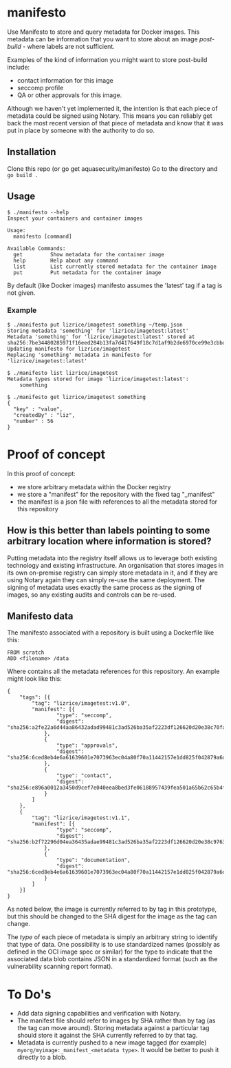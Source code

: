 # manifesto
Use Manifesto to store and query metadata for Docker images. This metadata can be information that you want to store about an image *post-build* - where labels are not sufficient. 

Examples of the kind of information you might want to store post-build include: 

* contact information for this image
* seccomp profile
* QA or other approvals for this image. 

Although we haven't yet implemented it, the intention is that each piece of metadata could be signed using Notary. This means you can reliably get back the most recent version of that piece of metadata and know that it was put in place by someone with the authority to do so. 

## Installation

Clone this repo (or go get aquasecurity/manifesto)
Go to the directory and `go build .`

## Usage

```
$ ./manifesto --help
Inspect your containers and container images

Usage:
  manifesto [command]

Available Commands:
  get         Show metadata for the container image
  help        Help about any command
  list        List currently stored metadata for the container image
  put         Put metadata for the container image
```

By default (like Docker images) manifesto assumes the 'latest' tag if a tag is not given. 

### Example

```
$ ./manifesto put lizrice/imagetest something ~/temp.json
Storing metadata 'something' for 'lizrice/imagetest:latest'
Metadata 'something' for 'lizrice/imagetest:latest' stored at sha256:7be34480285971f16eed284b13fa7d417649f18c7d1af9b2de6970ce99e3cbbd
Updating manifesto for lizrice/imagetest
Replacing 'something' metadata in manifesto for 'lizrice/imagetest:latest'

$ ./manifesto list lizrice/imagetest
Metadata types stored for image 'lizrice/imagetest:latest':
    something

$ ./manifesto get lizrice/imagetest something
{
  "key" : "value",
  "createdBy" : "liz",
  "number" : 56
}
```

# Proof of concept 

In this proof of concept:  

* we store arbitrary metadata within the Docker registry 
* we store a "manifest" for the repository with the fixed tag "_manifest"
* the manifest is a json file with references to all the metadata stored for this repository

## How is this better than labels pointing to some arbitrary location where information is stored? 

Putting metadata into the registry itself allows us to leverage both existing technology and existing infrastructure. An organisation that stores images in its own on-premise registry can simply store metadata in it, and if they are using Notary again they can simply re-use the same deployment. The signing of metadata uses exactly the same process as the signing of images, so any existing audits and controls can be re-used. 

## Manifesto data

The manifesto associated with a repository is built using a Dockerfile like this: 

```
FROM scratch
ADD <filename> /data
```

Where <filename> contains all the metadata references for this repository. An example might look like this:

```
{
	"tags": [{
		"tag": "lizrice/imagetest:v1.0",
		"manifest": [{
				"type": "seccomp",
				"digest": "sha256:a2fe22a6d44aa86432adad99481c3ad526ba35af2223df126620d20e38c70fac"
			},
			{
				"type": "approvals",
				"digest": "sha256:6ced8eb4e6a61639601e7073963ec04a80f70a11442157e1dd825f042879a6da"
			},
			{
				"type": "contact",
				"digest": "sha256:e896a0012a3450d9cef7e040eea8bed3fe06188957439fea501a65b62c65b4f1"
			}
		]
	}, 
    {
		"tag": "lizrice/imagetest:v1.1",
		"manifest": [{
				"type": "seccomp",
				"digest": "sha256:b2f72296d04ea36435adae99481c3ad526ba35af2223df126620d20e38c9763c"
			},
			{
				"type": "documentation",
				"digest": "sha256:6ced8eb4e6a61639601e7073963ec04a80f70a11442157e1dd825f042879a6da"
			}
		]
    }]
}
```

As noted below, the image is currently referred to by tag in this prototype, but this should be changed to the SHA digest for the image as the tag can change. 

The *type* of each piece of metadata is simply an arbitrary string to identify that type of data. One possibility is to use standardized names (possibly as defined in the OCI image spec or similar) for the type to indicate that the associated data blob contains JSON in a standardized format (such as the vulnerability scanning report format).

# To Do's 

* Add data signing capabilities and verification with Notary. 
* The manifest file should refer to images by SHA rather than by tag (as the tag can move around). Storing metadata against a particular tag should store it against the SHA currently referred to by that tag. 
* Metadata is currently pushed to a new image tagged (for example) `myorg/myimage:_manifest_<metadata type>`. It would be better to push it directly to a blob. 

